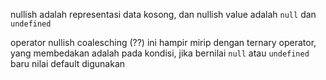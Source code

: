 nullish adalah representasi data kosong, dan nullish value adalah `null` dan `undefined`

operator nullish coalesching (??) ini hampir mirip dengan ternary operator, yang membedakan adalah pada kondisi, jika bernilai `null` atau `undefined` baru nilai default digunakan